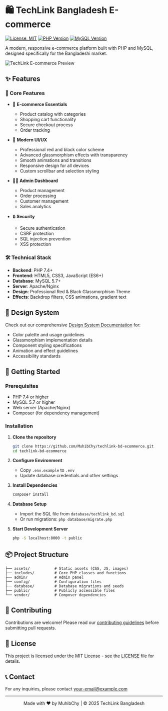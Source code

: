 # 🛍️ TechLink Bangladesh E-commerce

[![License: MIT](https://img.shields.io/badge/License-MIT-yellow.svg)](https://opensource.org/licenses/MIT)
[![PHP Version](https://img.shields.io/badge/PHP-7.4%2B-8892BF.svg)](https://php.net/)
[![MySQL Version](https://img.shields.io/badge/MySQL-5.7%2B-4479A1.svg)](https://www.mysql.com/)

A modern, responsive e-commerce platform built with PHP and MySQL, designed specifically for the Bangladeshi market.

![TechLink E-commerce Preview](https://via.placeholder.com/1200x600/1a1a1a/ffffff?text=TechLink+Bangladesh+E-commerce)

## ✨ Features

### 🚀 Core Features
- 🛒 **E-commerce Essentials**
  - Product catalog with categories
  - Shopping cart functionality
  - Secure checkout process
  - Order tracking

- 🎨 **Modern UI/UX**
  - Professional red and black color scheme
  - Advanced glassmorphism effects with transparency
  - Smooth animations and transitions
  - Responsive design for all devices
  - Custom scrollbar and selection styling

- 👨‍💼 **Admin Dashboard**
  - Product management
  - Order processing
  - Customer management
  - Sales analytics

- 🔒 **Security**
  - Secure authentication
  - CSRF protection
  - SQL injection prevention
  - XSS protection

### 🛠 Technical Stack
- **Backend**: PHP 7.4+
- **Frontend**: HTML5, CSS3, JavaScript (ES6+)
- **Database**: MySQL 5.7+
- **Server**: Apache/Nginx
- **Design**: Professional Red & Black Glassmorphism Theme
- **Effects**: Backdrop filters, CSS animations, gradient text

## 🎨 Design System

Check out our comprehensive [Design System Documentation](DESIGN.md) for:
- Color palette and usage guidelines
- Glassmorphism implementation details
- Component styling specifications
- Animation and effect guidelines
- Accessibility standards

## 🚀 Getting Started

### Prerequisites
- PHP 7.4 or higher
- MySQL 5.7 or higher
- Web server (Apache/Nginx)
- Composer (for dependency management)

### Installation

1. **Clone the repository**
   ```bash
   git clone https://github.com/MuhibChy/techlink-bd-ecommerce.git
   cd techlink-bd-ecommerce
   ```

2. **Configure Environment**
   - Copy `.env.example` to `.env`
   - Update database credentials and other settings

3. **Install Dependencies**
   ```bash
   composer install
   ```

4. **Database Setup**
   - Import the SQL file from `database/techlink_bd.sql`
   - Or run migrations: `php database/migrate.php`

5. **Start Development Server**
   ```bash
   php -S localhost:8000 -t public
   ```

## 📦 Project Structure

```
├── assets/           # Static assets (CSS, JS, images)
├── includes/         # Core PHP classes and functions
├── admin/            # Admin panel
├── config/           # Configuration files
├── database/         # Database migrations and seeds
├── public/           # Publicly accessible files
└── vendor/           # Composer dependencies
```

## 🤝 Contributing

Contributions are welcome! Please read our [contributing guidelines](CONTRIBUTING.md) before submitting pull requests.

## 📄 License

This project is licensed under the MIT License - see the [LICENSE](LICENSE) file for details.

## 📞 Contact

For any inquiries, please contact [your-email@example.com](mailto:your-email@example.com)

---

<div align="center">
  Made with ❤️ by MuhibChy | © 2025 TechLink Bangladesh
</div>

